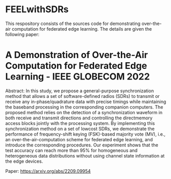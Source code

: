 # FEELwithSDRs
This respository consists of the sources code for demonstrating over-the-air computation for federated edge learning. The details are given the following paper:

# A Demonstration of Over-the-Air Computation for Federated Edge Learning - IEEE GLOBECOM 2022
Abstract:
In this study, we propose a general-purpose synchronization method that allows a set of software-defined radios (SDRs) to transmit or receive any in-phase/quadrature data with precise timings while maintaining the baseband processing in the corresponding companion computers. The proposed method relies on the detection of a synchronization waveform in both receive and transmit directions and controlling the directmemory access blocks jointly with the processing system. By implementing this synchronization method on a set of lowcost SDRs, we demonstrate the performance of frequency-shift keying (FSK)-based majority vote (MV), i.e., an over-the-air-computation scheme for federated edge learning, and introduce the corresponding procedures. Our experiment shows that the test accuracy can reach more than 95% for homogeneous and heterogeneous data distributions without using channel state information at the edge devices.

Paper: https://arxiv.org/abs/2209.09954
